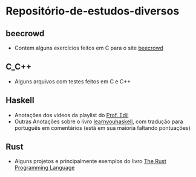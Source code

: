 # Repositório-de-estudos-diversos

## beecrowd
- Contem alguns exercícios feitos em C para o site [beecrowd](https://www.beecrowd.com.br/judge/en/login)

## C_C++
- Alguns arquivos com testes feitos em C e C++

## Haskell
- Anotações dos vídeos da playlist do [Prof. Edil](https://www.youtube.com/watch?v=qZ0ve_OyYZY&list=PLfdR3_dt2rbepmU-I6Bjoi5rciMWPGADQ)
- Outras Anotações sobre o livro [learnyouhaskell](http://learnyouahaskell.com/), com tradução para português em comentários (está em sua maioria faltando pontuações)

## Rust
- Alguns projetos e principalmente exemplos do livro [The Rust Programming Language](https://doc.rust-lang.org/book/title-page.html)
